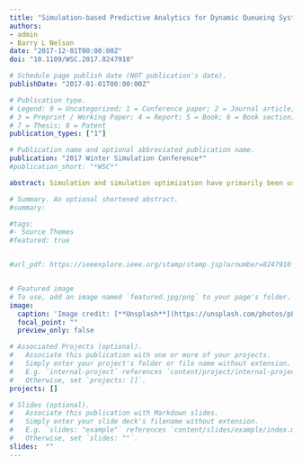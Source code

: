 ```yaml
---
title: "Simulation-based Predictive Analytics for Dynamic Queueing Systems"
authors:
- admin
- Barry L Nelson
date: "2017-12-01T00:00:00Z"
doi: "10.1109/WSC.2017.8247910"

# Schedule page publish date (NOT publication's date).
publishDate: "2017-01-01T00:00:00Z"

# Publication type.
# Legend: 0 = Uncategorized; 1 = Conference paper; 2 = Journal article;
# 3 = Preprint / Working Paper; 4 = Report; 5 = Book; 6 = Book section;
# 7 = Thesis; 8 = Patent
publication_types: ["1"]

# Publication name and optional abbreviated publication name.
publication: "2017 Winter Simulation Conference*"
#publication_short: "*WSC*"

abstract: Simulation and simulation optimization have primarily been used for static system design problems based on long-run average performance measures. Control or policy-based optimization has been a weakness, because it requires a way to predict future behavior based on current state and time information. This work is a first step in that direction with a focus on congestion measures for queueing systems. The idea is to fit predictive models to dynamic sample paths of the system state from a detailed simulation. We propose a two-step method to dynamically predict the probability that the system state belongs to a certain subset and test the performance of this method on two examples.

# Summary. An optional shortened abstract.
#summary:

#tags:
#- Source Themes
#featured: true


#url_pdf: https://ieeexplore.ieee.org/stamp/stamp.jsp?arnumber=8247910


# Featured image
# To use, add an image named `featured.jpg/png` to your page's folder.
image:
  caption: 'Image credit: [**Unsplash**](https://unsplash.com/photos/pLCdAaMFLTE)'
  focal_point: ""
  preview_only: false

# Associated Projects (optional).
#   Associate this publication with one or more of your projects.
#   Simply enter your project's folder or file name without extension.
#   E.g. `internal-project` references `content/project/internal-project/index.md`.
#   Otherwise, set `projects: []`.
projects: []

# Slides (optional).
#   Associate this publication with Markdown slides.
#   Simply enter your slide deck's filename without extension.
#   E.g. `slides: "example"` references `content/slides/example/index.md`.
#   Otherwise, set `slides: ""`.
slides:  ""
---
```

